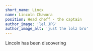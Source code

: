 ```yaml
---
short_name: Lincx
name: Lincoln Chawora
position: Head cheff - the captain
author_image: 'lel.JPG'
author_image_alt: 'just the lolz bro'
---
```

Lincoln has been discovering